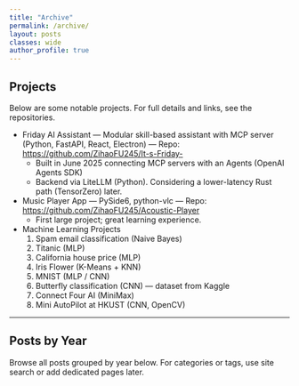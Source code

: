 ```yaml
---
title: "Archive"
permalink: /archive/
layout: posts
classes: wide
author_profile: true
---
```


## Projects

Below are some notable projects. For full details and links, see the repositories.

- Friday AI Assistant — Modular skill-based assistant with MCP server (Python, FastAPI, React, Electron) — Repo: https://github.com/ZihaoFU245/It-s-Friday-
	- Built in June 2025 connecting MCP servers with an Agents (OpenAI Agents SDK)
	- Backend via LiteLLM (Python). Considering a lower-latency Rust path (TensorZero) later.
- Music Player App — PySide6, python-vlc — Repo: https://github.com/ZihaoFU245/Acoustic-Player
	- First large project; great learning experience.
- Machine Learning Projects
	1. Spam email classification (Naive Bayes)
	2. Titanic (MLP)
	3. California house price (MLP)
	4. Iris Flower (K-Means + KNN)
	5. MNIST (MLP / CNN)
	6. Butterfly classification (CNN) — dataset from Kaggle
	7. Connect Four AI (MiniMax)
	8. Mini AutoPilot at HKUST (CNN, OpenCV)

---

## Posts by Year

Browse all posts grouped by year below. For categories or tags, use site search or add dedicated pages later.
